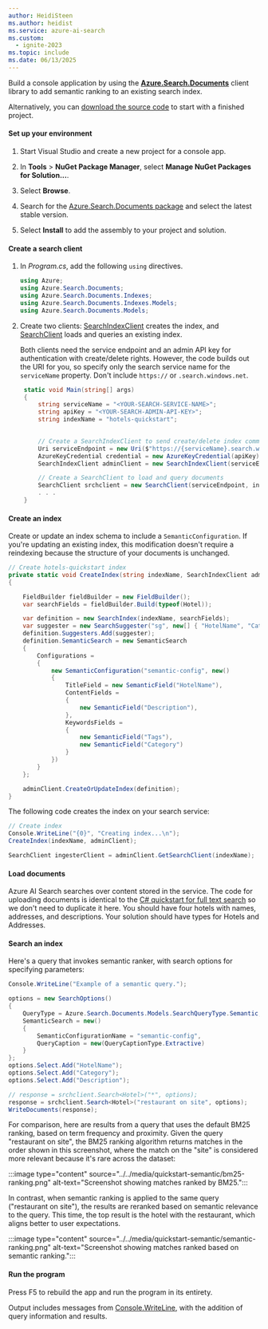 ```yaml
---
author: HeidiSteen
ms.author: heidist
ms.service: azure-ai-search
ms.custom:
  - ignite-2023
ms.topic: include
ms.date: 06/13/2025
---
```


Build a console application by using the [**Azure.Search.Documents**](/dotnet/api/overview/azure/search.documents-readme) client library to add semantic ranking to an existing search index.

Alternatively, you can [download the source code](https://github.com/Azure-Samples/azure-search-dotnet-samples/tree/main/quickstart-semantic-search/SemanticSearchQuickstart) to start with a finished project.

#### Set up your environment

1. Start Visual Studio and create a new project for a console app.

1. In **Tools** > **NuGet Package Manager**, select **Manage NuGet Packages for Solution...**.

1. Select **Browse**.

1. Search for the [Azure.Search.Documents package](https://www.nuget.org/packages/Azure.Search.Documents/) and select the latest stable version.

1. Select **Install** to add the assembly to your project and solution.

#### Create a search client

1. In *Program.cs*, add the following `using` directives.

   ```csharp
   using Azure;
   using Azure.Search.Documents;
   using Azure.Search.Documents.Indexes;
   using Azure.Search.Documents.Indexes.Models;
   using Azure.Search.Documents.Models;
   ```

1. Create two clients: [SearchIndexClient](/dotnet/api/azure.search.documents.indexes.searchindexclient) creates the index, and [SearchClient](/dotnet/api/azure.search.documents.searchclient) loads and queries an existing index.

    Both clients need the service endpoint and an admin API key for authentication with create/delete rights. However, the code builds out the URI for you, so specify only the search service name for the `serviceName` property. Don't include `https://` or `.search.windows.net`.

   ```csharp
    static void Main(string[] args)
    {
        string serviceName = "<YOUR-SEARCH-SERVICE-NAME>";
        string apiKey = "<YOUR-SEARCH-ADMIN-API-KEY>";
        string indexName = "hotels-quickstart";
        

        // Create a SearchIndexClient to send create/delete index commands
        Uri serviceEndpoint = new Uri($"https://{serviceName}.search.windows.net/");
        AzureKeyCredential credential = new AzureKeyCredential(apiKey);
        SearchIndexClient adminClient = new SearchIndexClient(serviceEndpoint, credential);

        // Create a SearchClient to load and query documents
        SearchClient srchclient = new SearchClient(serviceEndpoint, indexName, credential);
        . . . 
    }
    ```

#### Create an index

Create or update an index schema to include a `SemanticConfiguration`. If you're updating an existing index, this modification doesn't require a reindexing because the structure of your documents is unchanged.

```csharp
// Create hotels-quickstart index
private static void CreateIndex(string indexName, SearchIndexClient adminClient)
{

    FieldBuilder fieldBuilder = new FieldBuilder();
    var searchFields = fieldBuilder.Build(typeof(Hotel));

    var definition = new SearchIndex(indexName, searchFields);
    var suggester = new SearchSuggester("sg", new[] { "HotelName", "Category", "Address/City", "Address/StateProvince" });
    definition.Suggesters.Add(suggester);
    definition.SemanticSearch = new SemanticSearch
    {
        Configurations =
        {
            new SemanticConfiguration("semantic-config", new()
            {
                TitleField = new SemanticField("HotelName"),
                ContentFields =
                {
                    new SemanticField("Description"),
                },
                KeywordsFields =
                {
                    new SemanticField("Tags"),
                    new SemanticField("Category")
                }
            })
        }
    };

    adminClient.CreateOrUpdateIndex(definition);
}
```

The following code creates the index on your search service:

```csharp
// Create index
Console.WriteLine("{0}", "Creating index...\n");
CreateIndex(indexName, adminClient);

SearchClient ingesterClient = adminClient.GetSearchClient(indexName);
```

#### Load documents

Azure AI Search searches over content stored in the service. The code for uploading documents is identical to the [C# quickstart for full text search](/azure/search/search-get-started-text) so we don't need to duplicate it here. You should have four hotels with names, addresses, and descriptions. Your solution should have types for Hotels and Addresses.

#### Search an index

Here's a query that invokes semantic ranker, with search options for specifying parameters:

```csharp
Console.WriteLine("Example of a semantic query.");

options = new SearchOptions()
{
    QueryType = Azure.Search.Documents.Models.SearchQueryType.Semantic,
    SemanticSearch = new()
    {
        SemanticConfigurationName = "semantic-config",
        QueryCaption = new(QueryCaptionType.Extractive)
    }
};
options.Select.Add("HotelName");
options.Select.Add("Category");
options.Select.Add("Description");

// response = srchclient.Search<Hotel>("*", options);
response = srchclient.Search<Hotel>("restaurant on site", options);
WriteDocuments(response);
```

For comparison, here are results from a query that uses the default BM25 ranking, based on term frequency and proximity. Given the query "restaurant on site", the BM25 ranking algorithm returns matches in the order shown in this screenshot, where the match on the "site" is considered more relevant because it's rare across the dataset:

:::image type="content" source="../../media/quickstart-semantic/bm25-ranking.png" alt-text="Screenshot showing matches ranked by BM25.":::

In contrast, when semantic ranking is applied to the same query ("restaurant on site"), the results are reranked based on semantic relevance to the query. This time, the top result is the hotel with the restaurant, which aligns better to user expectations.

:::image type="content" source="../../media/quickstart-semantic/semantic-ranking.png" alt-text="Screenshot showing matches ranked based on semantic ranking.":::

#### Run the program

Press F5 to rebuild the app and run the program in its entirety.

Output includes messages from [Console.WriteLine](/dotnet/api/system.console.writeline), with the addition of query information and results.
